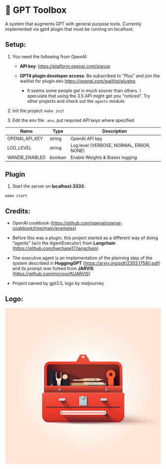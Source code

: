 # 🧰 GPT Toolbox

A system that augments GPT with general purpose tools. Currently implemented via gpt4 plugin that must be running on localhost.

## Setup:

1. You need the following from OpenAI:

    - **API key**: https://platform.openai.com/signup

    - **GPT4 plugin developer access**: Be subscribed to "Plus" and join the waitlist for plugin dev https://openai.com/waitlist/plugins

      - It seems some people get in much sooner than others. I speculate that using the 3.5 API might get you "noticed". Try other projects and check out the `agents` module

2. Init the project: `make init`

3. Edit the env file `.env`, put required API keys where specified

| Name | Type | Description |
| ---- | ---- | ----------- |
| OPENAI_API_KEY | string | OpenAI API key |
| LOG_LEVEL | string | Log level (VERBOSE, NORMAL, ERROR, NONE) |
| WANDB_ENABLED | boolean | Enable Weights & Biases logging |



## Plugin

1. Start the server on **localhost:3333**:

```
make start
```

## Credits:

* OpenAI cookbook (https://github.com/openai/openai-cookbook/tree/main/examples)

* Before this was a plugin, this project started as a different way of doing "agents" (w/o the AgentExecutor) from **Langchain** (https://github.com/hwchase17/langchain)

* The executive agent is an implementation of the planning step of the system described in **HuggingGPT** (https://arxiv.org/pdf/2303.17580.pdf) and its prompt was forked from **JARVIS** (https://github.com/microsoft/JARVIS)

* Project named by gpt3.5, logo by midjourney

## Logo:

![toolbox](./src/plugin/.well-known/logo.png)
